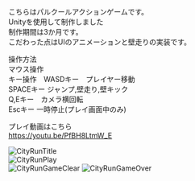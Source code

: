 
こちらはパルクールアクションゲームです。  
Unityを使用して制作しました  
制作期間は3か月です。  
こだわった点はUIのアニメーションと壁走りの実装です。  
  
操作方法  
マウス操作  
キー操作　WASDキー　プレイヤー移動  
          SPACEキー ジャンプ,壁走り,壁キック  
          Q,Eキー　カメラ横回転  
          Escキー 一時停止(プレイ画面中のみ)  
            
プレイ動画はこちら  
https://youtu.be/PfBH8LtmW_E  
  
  ![CityRunTitle](https://user-images.githubusercontent.com/71370181/111796425-82616a80-890b-11eb-9329-775651244ef0.png)  
  ![CityRunPlay](https://user-images.githubusercontent.com/71370181/111796446-87beb500-890b-11eb-82df-04e3f2ed65f0.png)  
![CityRunGameClear](https://user-images.githubusercontent.com/71370181/111800672-88594a80-890f-11eb-82d6-7a2fc0a7c3ac.png)
![CityRunGameOver](https://user-images.githubusercontent.com/71370181/111800685-8b543b00-890f-11eb-898b-0b3cd6b28153.png)

